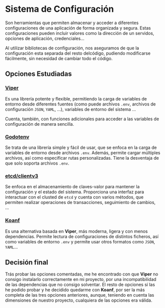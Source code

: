# Sistema de Configuración

Son herramientas que permiten almacenar y acceder a diferentes configuraciones de una aplicación de forma organizada y segura. Estas configuraciones pueden incluir valores como la dirección de un servidos, opciones de aplicación, credenciales...

Al utilizar bibliotecas de configuración, nos aseguramos de que la configuración esta separada del resto delcódigo, pudiendo modificarse fácilmente, sin necesidad de cambiar todo el código.

## Opciones Estudiadas

### [Viper](https://pkg.go.dev/github.com/dvln/viper#section-readme)

Es una librería potente y flexible, permitiendo la carga de variables de entorno desde diferentes fuentes (como puede archivos `.env`, archivos de configuración `JSON`, `YAML`, ...), variables de entorno del sistema ...

Cuenta, también, con funciones adicionales para acceder a las variables de configuración de manera sencilla.

### [Godotenv](https://pkg.go.dev/github.com/Valgard/godotenv)

Se trata de una librería simple y fácil de usar, que se enfoca en la carga de variables de entorno desde archivos `.env`. Además, permite cargar múltiples archivos, así como especificar rutas personalizadas. Tiene la desventaja de que solo soporta archivos `.env`.

### [etcd/clientv3](https://pkg.go.dev/go.etcd.io/etcd/client/v3)

Se enfoca en el almacenamiento de claves-valor para mantener la configuración y el estado del sistema. Proporciona una interfaz para interactuar con el clusted de `etcd` y cuenta con varios métodos, que permiten realizar operaciones de transacciones, seguimiento de cambios, ...

### [Koanf](https://pkg.go.dev/github.com/knadh/koanf)

Es una alternativa basada en **Viper**, más moderna, ligera y con menos dependencias. Permite lectura de configuraciones de distintos ficheros, así como variables de entorno `.env` y permite usar otros formatos como `JSON`, `YAML`...

## Decisión final

Trás probar las opciones comentadas, me he encontrado con que **Viper** no consigo instalarlo correctamente en mi proyecto, por una incompatibilidad de las dependencias que no consigo solventar. El resto de opciones sí las he podido probar y he decidido quedarme con **Koanf**, por ser la más completa de las tres opciones anteriores, aunque, teniendo en cuenta las dimensiones de nuestro proyecto, cualquiera de las opciones era válida.